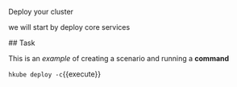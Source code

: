 Deploy your cluster

we will start by deploy core services

## Task

This is an _example_ of creating a scenario and running a **command**

`hkube deploy -c`{{execute}}
